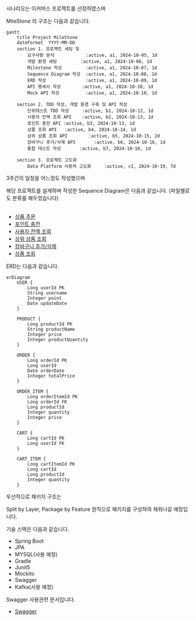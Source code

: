 #
시나리오는 이커머스 프로젝트를 선정하였스며

MileStone 의 구조는 다음과 같습니다.

```mermaid
gantt
    title Project MileStone
    dateFormat  YYYY-MM-DD
    section 1. 프로젝트 세팅 및
        요구사항 분석            :active, a1, 2024-10-05, 1d
        개발 환경 세팅         :active, a1, 2024-10-06, 1d
        Milestone 작성         :active, a1, 2024-10-07, 1d
        Sequence Diagram 작성  :active, a1, 2024-10-08, 1d
        ERD 작성               :active, a1, 2024-10-09, 1d
        API 명세서 작성        :active, a1, 2024-10-10, 1d
        Mock API 작성          :active, a1, 2024-10-10, 1d

    section 2. TDD 작성, 개발 환경 구축 및 API 작성
        단위테스트 TDD 작성     :active, b1, 2024-10-12, 1d
        사용자 잔액 조회 API    :active, b2, 2024-10-13, 1d
        포인트 충전 API :active, b3, 2024-10-13, 1d
        상품 조회 API   :active, b4, 2024-10-14, 1d
        상위 상품 조회 API        :active, b5, 2024-10-15, 2d
        장바구니 추가/삭제 API       :active, b6, 2024-10-16, 1d
        통합 테스트 작성       :active, b7, 2024-10-18, 1d
        
    section 3. 프로젝트 고도화
        Data Platform 사용처 고도화     :active, c1, 2024-10-19, 7d
```
3주간의 일정을 어느정도 작성했으며

해당 프로젝트를 설계하며 작성한 Sequence Diagram은 다음과 같습니다.
(파일별로도 분류를 해두었습니다)

##
- [상품 주문](docs/OrderDiagram.md)
- [포인트 충전](docs/PointChargeDiagram.md)
- [사용자 잔액 조회](docs/PointCheckDiagram.md)
- [상위 상품 조회](docs/RankingDiagram.md)
- [장바구니 추가/삭제](docs/CartDiagram.md)
- [상품 조회](docs/ProductDiagram.md)

ERD는 다음과 같습니다.
```mermaid
erDiagram
    USER { 
        Long userId PK
        String username
        Integer point
        Date updateDate
    }

    PRODUCT {
        Long productId PK
        String productName
        Integer price
        Integer productQuantity
    }

    ORDER {
        Long orderId PK
        Long userId
        Date orderDate
        Integer totalPrice
    }

    ORDER_ITEM {
        Long orderItemId PK
        Long orderId FK
        Long productId
        Integer quantity
        Integer price
    }
    
    CART {
        Long cartId PK
        Long userId FK
    }

    CART_ITEM {
        Long cartItemId PK
        Long cartId
        Long productId
        Integer quantity
    }
```

우선적으로 패키지 구조는


Split by Layer, Package by Feature 원칙으로 패키지를 구성하여 채워나갈 예정입니다.

기술 스택은 다음과 같습니다.
- Spring Boot
- JPA
- MYSQL(사용 예정)
- Gradle
- Junit5
- Mockito
- Swagger
- Kafka(사용 예정)

Swagger 사용관련 문서입니다.
- [Swagger](docs/Swagger.md)